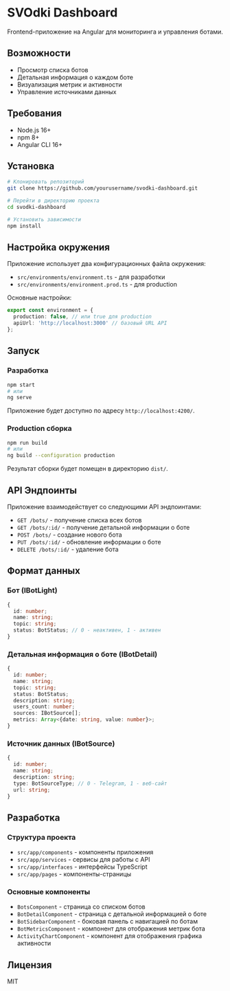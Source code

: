 # SVOdki Dashboard

Frontend-приложение на Angular для мониторинга и управления ботами.

## Возможности

- Просмотр списка ботов
- Детальная информация о каждом боте
- Визуализация метрик и активности
- Управление источниками данных

## Требования

- Node.js 16+
- npm 8+
- Angular CLI 16+

## Установка

```bash
# Клонировать репозиторий
git clone https://github.com/yourusername/svodki-dashboard.git

# Перейти в директорию проекта
cd svodki-dashboard

# Установить зависимости
npm install
```

## Настройка окружения

Приложение использует два конфигурационных файла окружения:

- `src/environments/environment.ts` - для разработки
- `src/environments/environment.prod.ts` - для production

Основные настройки:

```typescript
export const environment = {
  production: false, // или true для production
  apiUrl: 'http://localhost:3000' // базовый URL API
};
```

## Запуск

### Разработка

```bash
npm start
# или
ng serve
```

Приложение будет доступно по адресу `http://localhost:4200/`.

### Production сборка

```bash
npm run build
# или
ng build --configuration production
```

Результат сборки будет помещен в директорию `dist/`.

## API Эндпоинты

Приложение взаимодействует со следующими API эндпоинтами:

- `GET /bots/` - получение списка всех ботов
- `GET /bots/:id/` - получение детальной информации о боте
- `POST /bots/` - создание нового бота
- `PUT /bots/:id/` - обновление информации о боте
- `DELETE /bots/:id/` - удаление бота

## Формат данных

### Бот (IBotLight)

```typescript
{
  id: number;
  name: string;
  topic: string;
  status: BotStatus; // 0 - неактивен, 1 - активен
}
```

### Детальная информация о боте (IBotDetail)

```typescript
{
  id: number;
  name: string;
  topic: string;
  status: BotStatus;
  description: string;
  users_count: number;
  sources: IBotSource[];
  metrics: Array<{date: string, value: number}>;
}
```

### Источник данных (IBotSource)

```typescript
{
  id: number;
  name: string;
  description: string;
  type: BotSourceType; // 0 - Telegram, 1 - веб-сайт
  url: string;
}
```

## Разработка

### Структура проекта

- `src/app/components` - компоненты приложения
- `src/app/services` - сервисы для работы с API
- `src/app/interfaces` - интерфейсы TypeScript
- `src/app/pages` - компоненты-страницы

### Основные компоненты

- `BotsComponent` - страница со списком ботов
- `BotDetailComponent` - страница с детальной информацией о боте
- `BotSidebarComponent` - боковая панель с навигацией по ботам
- `BotMetricsComponent` - компонент для отображения метрик бота
- `ActivityChartComponent` - компонент для отображения графика активности

## Лицензия

MIT
